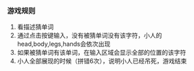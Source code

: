### 游戏规则

1. 看描述猜单词
2. 通过点击按键输入，没有被猜单词没有该字符，小人的head,body,legs,hands会依次出现
3. 如果被猜单词有该单词，在输入区域会显示全部的位置的该字符
4. 小人全部展现的时候（拼错6次），说明小人已经吊死，游戏结束

